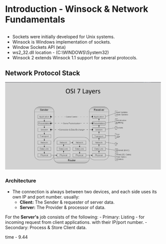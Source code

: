 # Introduction - Winsock & Network Fundamentals

## 
- Sockets were initially developed for Unix systems.
- Winsock is Windows implementation of sockets.
- Window Sockets API (`WSA`)
- ws2_32.dll location - (C:\WINDOWS\System32)
- Winsock 2 extends Winsock 1.1 support for several protocols.


## Network Protocol Stack

![OSI 7 Layers](../Materials/Pictures/OSI-7-layperStack.png)

### Architecture 

- The connection is always between two devices, and each side uses its own IP and port number. usually:
	- **Client:** The Sender & requester of server data.
	- **Server:** The Provider & processor of data.

For the **Server's** job consists of the following:
	- Primary: Listing - for incoming request from client applications. with their IP/port number.
	- Secondary: Process & Store Client data.

time - 9.44